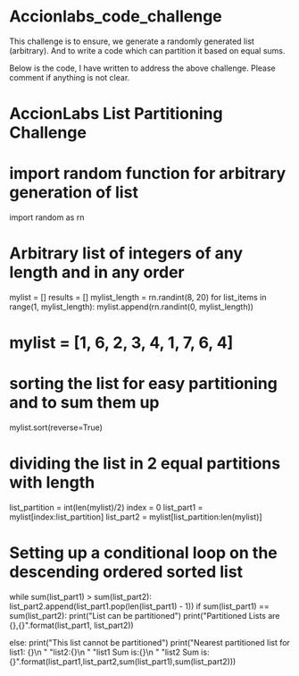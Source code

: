 # Accionlabs_code_challenge

This challenge is to ensure, we generate a randomly generated list (arbitrary).
And to write a code which can partition it based on equal sums.

Below is the code, I have written to address the above challenge. Please comment if anything is not clear.

# AccionLabs List Partitioning Challenge
# import random function for arbitrary generation of list
import random as rn

# Arbitrary list of integers of any length and in any order
mylist = []
results = []
mylist_length = rn.randint(8, 20)
for list_items in range(1, mylist_length):
    mylist.append(rn.randint(0, mylist_length))
# mylist = [1, 6, 2, 3, 4, 1, 7, 6, 4]
# sorting the list for easy partitioning and to sum them up
mylist.sort(reverse=True)

# dividing the list in 2 equal partitions with length
list_partition = int(len(mylist)/2)
index = 0
list_part1 = mylist[index:list_partition]
list_part2 = mylist[list_partition:len(mylist)]


# Setting up a conditional loop on the descending ordered sorted list
while sum(list_part1) > sum(list_part2):
    list_part2.append(list_part1.pop(len(list_part1) - 1))
if sum(list_part1) == sum(list_part2):
    print("List can be partitioned")
    print("Partitioned Lists are {},{}".format(list_part1, list_part2))

else:
    print("This list cannot be partitioned")
    print("Nearest partitioned list for list1: {}\n "
          "list2:{}\n "
          "list1 Sum is:{}\n "
          "list2 Sum is:{}".format(list_part1,list_part2,sum(list_part1),sum(list_part2)))



